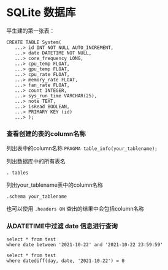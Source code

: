 # SQLite 数据库

平生建的第一张表：

```
CREATE TABLE System(
   ...> id INT NOT NULL AUTO_INCREMENT,
   ...> date DATETIME NOT NULL,
   ...> core_frequency LONG,
   ...> cpu_temp FLOAT,
   ...> gpu_temp FLOAT,
   ...> cpu_rate FLOAT,
   ...> memory_rate FLOAT,
   ...> fan_rate FLOAT,
   ...> count INTEGER,
   ...> sys_run_time VARCHAR(25),
   ...> note TEXT,
   ...> isRead BOOLEAN,
   ...> PRIMARY KEY (id)
   ...> );
```

### 查看创建的表的column名称

列出表中的column名称
`PRAGMA table_info(your_tablename);`

列出数据库中的所有表名

`. tables `

列出your_tablename表中的column名称

`.schema your_tablename`

也可以使用 `.headers ON` 查出的结果中会包括column名称

### 从DATETIME中过滤 date 信息进行查询

```
select * from test 
where date between '2021-10-22' and '2021-10-22 23:59:59'
```

```
select * from test 
where datediff(day, date, '2021-10-22') = 0
```